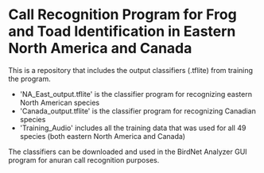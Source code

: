 # Call Recognition Program for Frog and Toad Identification in Eastern North America and Canada

This is a repository that includes the output classifiers (.tflite) from training the program. 

- 'NA_East_output.tflite' is the classifier program for recognizing eastern North American species
- 'Canada_output.tflite' is the classifier program for recognizing Canadian species
- 'Training_Audio' includes all the training data that was used for all 49 species (both eastern North America and Canada)

The classifiers can be downloaded and used in the BirdNet Analyzer GUI program for anuran call recognition purposes. 
